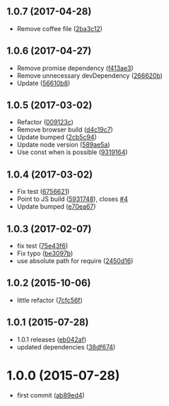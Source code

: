 <a name="1.0.7"></a>
## 1.0.7 (2017-04-28)

* Remove coffee file ([2ba3c12](https://github.com/kikobeats/cb2promise/commit/2ba3c12))



<a name="1.0.6"></a>
## 1.0.6 (2017-04-27)

* Remove promise dependency ([f413ae3](https://github.com/kikobeats/cb2promise/commit/f413ae3))
* Remove unnecessary devDependency ([266620b](https://github.com/kikobeats/cb2promise/commit/266620b))
* Update ([56610b8](https://github.com/kikobeats/cb2promise/commit/56610b8))



<a name="1.0.5"></a>
## 1.0.5 (2017-03-02)

* Refactor ([009123c](https://github.com/kikobeats/cb2promise/commit/009123c))
* Remove browser build ([d4c19c7](https://github.com/kikobeats/cb2promise/commit/d4c19c7))
* Update bumped ([2cb5c94](https://github.com/kikobeats/cb2promise/commit/2cb5c94))
* Update node version ([589ae5a](https://github.com/kikobeats/cb2promise/commit/589ae5a))
* Use const when is possible ([9319164](https://github.com/kikobeats/cb2promise/commit/9319164))



<a name="1.0.4"></a>
## 1.0.4 (2017-03-02)

* Fix test ([6756621](https://github.com/kikobeats/cb2promise/commit/6756621))
* Point to JS build ([5931748](https://github.com/kikobeats/cb2promise/commit/5931748)), closes [#4](https://github.com/kikobeats/cb2promise/issues/4)
* Update bumped ([e70ea67](https://github.com/kikobeats/cb2promise/commit/e70ea67))



<a name="1.0.3"></a>
## 1.0.3 (2017-02-07)

* fix test ([75e43f6](https://github.com/kikobeats/cb2promise/commit/75e43f6))
* Fix typo ([be3097b](https://github.com/kikobeats/cb2promise/commit/be3097b))
* use absolute path for require ([2450d16](https://github.com/kikobeats/cb2promise/commit/2450d16))



<a name="1.0.2"></a>
## 1.0.2 (2015-10-06)


* little refactor ([7cfc56f](https://github.com/kikobeats/cb2promise/commit/7cfc56f))



<a name="1.0.1"></a>
## 1.0.1 (2015-07-28)


* 1.0.1 releases ([eb042af](https://github.com/kikobeats/cb2promise/commit/eb042af))
* updated dependencies ([38df674](https://github.com/kikobeats/cb2promise/commit/38df674))



<a name="1.0.0"></a>
# 1.0.0 (2015-07-28)


* first commit ([ab89ed4](https://github.com/kikobeats/cb2promise/commit/ab89ed4))



